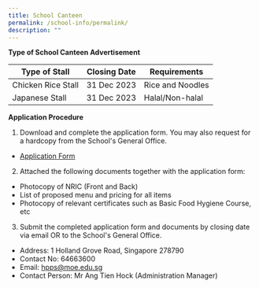 ```yaml
---
title: School Canteen
permalink: /school-info/permalink/
description: ""
---
```

**Type of School Canteen Advertisement**

|Type of Stall  | Closing Date | Requirements|
| -------- | -------- | -------- |
|Chicken Rice Stall     | 31 Dec 2023     | Rice and Noodles    | 
Japanese Stall    |31 Dec 2023| Halal/Non-halal

**Application Procedure**
1. Download and complete the application form. You may also request for a hardcopy from the School's General Office. 

* [Application Form](/files/application%20form_canteen.pdf)

2. Attached the following documents together with the application form:
*  Photocopy of NRIC (Front and Back)
*  List of proposed menu and pricing for all items
*  Photocopy of relevant certificates such as Basic Food Hygiene Course, etc

3. Submit the completed application form and documents by closing date via email OR to the School's General Office.
* Address: 1 Holland Grove Road, Singapore 278790
* Contact No: 64663600
* Email: hpps@moe.edu.sg
* Contact Person: Mr Ang Tien Hock (Administration Manager)
